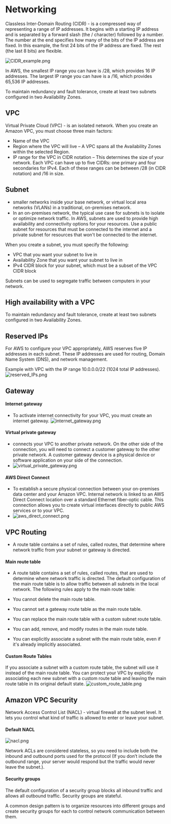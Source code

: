 # Networking

Classless Inter-Domain Routing (CIDR) - is a compressed way of representing a range of IP addresses.
It begins with a starting IP address and is separated by a forward slash (the / character) followed by a number. The number at the end specifies how many of the bits of the IP address are fixed. In this example, the first 24 bits of the IP address are fixed. The rest (the last 8 bits) are flexible.

![CIDR_example.png](CIDR_example.png)

In AWS, the smallest IP range you can have is /28, which provides 16 IP addresses. The largest IP range you can have is a /16, which provides 65,536 IP addresses.

To maintain redundancy and fault tolerance, create at least two subnets configured in two Availability Zones.

## VPC

Virtual Private Cloud (VPC) - is an isolated network. When you create an Amazon VPC, you must choose three main factors:
- Name of the VPC
- Region where the VPC will live – A VPC spans all the Availability Zones within the selected Region.
- IP range for the VPC in CIDR notation – This determines the size of your network. Each VPC can have up to five CIDRs: one primary and four secondaries for IPv4. Each of these ranges can be between /28 (in CIDR notation) and /16 in size.

## Subnet
- smaller networks inside your base network, or virtual local area networks (VLANs) in a traditional, on-premises network.
- In an on-premises network, the typical use case for subnets is to isolate or optimize network traffic. In AWS, subnets are used to provide high availability and connectivity options for your resources. Use a public subnet for resources that must be connected to the internet and a private subnet for resources that won't be connected to the internet.

When you create a subnet, you must specify the following:
- VPC that you want your subnet to live in
- Availability Zone that you want your subnet to live in
- IPv4 CIDR block for your subnet, which must be a subset of the VPC CIDR block

Subnets can be used to segregate traffic between computers in your network.

## High availability with a VPC
To maintain redundancy and fault tolerance, create at least two subnets configured in two Availability Zones.

## Reserved IPs
For AWS to configure your VPC appropriately, AWS reserves five IP addresses in each subnet. These IP addresses are used for routing, Domain Name System (DNS), and network management.

Example with VPC with the IP range 10.0.0.0/22 (1024 total IP addresses).
![reserved_IPs.png](reserved_IPs.png)

## Gateway

#### Internet gateway
- To activate internet connectivity for your VPC, you must create an internet gateway.
![internet_gateway.png](internet_gateway.png)

#### Virtual private gateway
- connects your VPC to another private network. On the other side of the connection, you will need to connect a customer gateway to the other private network. A customer gateway device is a physical device or software application on your side of the connection.
- ![virtual_private_gateway.png](virtual_private_gateway.png)

#### AWS Direct Connect
- To establish a secure physical connection between your on-premises data center and your Amazon VPC. Internal network is linked to an AWS Direct Connect location over a standard Ethernet fiber-optic cable. This connection allows you to create virtual interfaces directly to public AWS services or to your VPC.
- ![aws_direct_connect.png](aws_direct_connect.png)

## VPC Routing
- A route table contains a set of rules, called routes, that determine where network traffic from your subnet or gateway is directed.

#### Main route table
- A route table contains a set of rules, called routes, that are used to determine where network traffic is directed. The default configuration of the main route table is to allow traffic between all subnets in the local network. The following rules apply to the main route table:

- You cannot delete the main route table.
- You cannot set a gateway route table as the main route table.
- You can replace the main route table with a custom subnet route table.
- You can add, remove, and modify routes in the main route table.
- You can explicitly associate a subnet with the main route table, even if it's already implicitly associated.

#### Custom Route Tables
If you associate a subnet with a custom route table, the subnet will use it instead of the main route table. You can protect your VPC by explicitly associating each new subnet with a custom route table and leaving the main route table in its original default state.
![custom_route_table.png](custom_route_table.png)


## Amazon VPC Security
Network Access Control List (NACL) - virtual firewall at the subnet level. It lets you control what kind of traffic is allowed to enter or leave your subnet.

#### Default NACL
![nacl.png](nacl.png)

Network ACLs are considered stateless, so you need to include both the inbound and outbound ports used for the protocol (If you don’t include the outbound range, your server would respond but the traffic would never leave the subnet.).

#### Security groups
The default configuration of a security group blocks all inbound traffic and allows all outbound traffic.
Security groups are stateful.

A common design pattern is to organize resources into different groups and create security groups for each to control network communication between them.